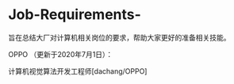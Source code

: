 # Job-Requirements-
旨在总结大厂对计算机相关岗位的要求，帮助大家更好的准备相关技能。

OPPO （更新于2020年7月1日）：

计算机视觉算法开发工程师[dachang/OPPO]
